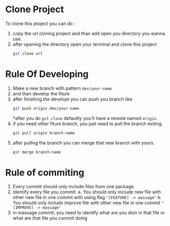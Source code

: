 # Clone Project

To clone this ptoject you can do :
1. copy the url cloning project and than add open you directory you wanna use.
2. after opening the directory open your terminal and clone this project
    ```bash
    git clone url
    ```

# Rule Of Developing

1. Make a new branch with pattern `dev/your-name`
2. and than develop the fiture
3. after finishing the developt you can push you branch like
    ```bash
    git push origin dev/your-name
    ```
   *after you do `git clone` defaultly you'll have a remote named `origin`.
4. if you need other fiture branch, you just need to pull the branch exiting.
    ```bash
    git pull origin branch-name
    ```
5. after pulling the branch you can merge that new branch with yours.
    ```bash
    git merge branch-name
    ```

# Rule of commiting
1. Every commit should only include files from one package.
2. Identify every file you commit:
    a. You should only include new file with other new file in one commit with using flag `"[FEATURE] -> massage"`
    b. You should only include improve file with other new file in one commit `"[IMPROVE] -> massage"`
3. in massage commit, you need to identify what are you doin in that file or what are that file you commit doing
